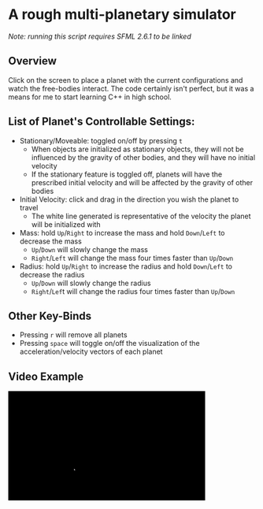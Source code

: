 # A rough multi-planetary simulator
_Note: running this script requires SFML 2.6.1 to be linked_

## Overview
Click on the screen to place a planet with the current configurations and watch the free-bodies interact. The code certainly isn't perfect, but it was a means for me to start learning C++ in high school.

## List of Planet's Controllable Settings:
- Stationary/Moveable: toggled on/off by pressing `t`
  * When objects are initialized as stationary objects, they will not be influenced by the gravity of other bodies, and they will have no initial velocity
  * If the stationary feature is toggled off, planets will have the prescribed initial velocity and will be affected by the gravity of other bodies
- Initial Velocity: click and drag in the direction you wish the planet to travel
  * The white line generated is representative of the velocity the planet will be initialized with
- Mass: hold `Up`/`Right` to increase the mass and hold `Down`/`Left` to decrease the mass
  * `Up`/`Down` will slowly change the mass
  * `Right`/`Left` will change the mass four times faster than `Up`/`Down`
- Radius: hold `Up`/`Right` to increase the radius and hold `Down`/`Left` to decrease the radius
  * `Up`/`Down` will slowly change the radius
  * `Right`/`Lef`t will change the radius four times faster than `Up`/`Down`

## Other Key-Binds
- Pressing `r` will remove all planets
- Pressing `space` will toggle on/off the visualization of the acceleration/velocity vectors of each planet

## Video Example
![screen_recording_planets](screen_recording_planets.gif)
